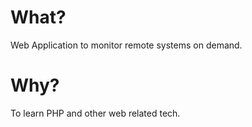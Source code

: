 What?
=========
Web Application to monitor remote systems on demand.

Why?
=========
To learn PHP and other web related tech.
